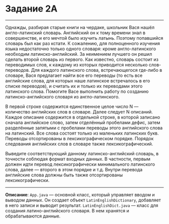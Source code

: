# Задание 2A
***
Однажды, разбирая старые книги на чердаке, школьник Вася нашёл англо-латинский словарь. Английский он к тому времени знал в совершенстве, и его мечтой было изучить латынь. Поэтому попавшийся словарь был как раз кстати. К сожалению, для полноценного изучения языка недостаточно только одного словаря: кроме англо-латинского необходим латинско-английский. За неимением лучшего он решил сделать второй словарь из первого. Как известно, словарь состоит из переводимых слов, к каждому из которых приводится несколько слов-переводов. Для каждого латинского слова, встречающегося где-либо в словаре, Вася предлагает найти все его переводы (то есть все английские слова, для которых наше латинское встречалось в его списке переводов), и считать их и только их переводами этого латинского слова.  Помогите Васе выполнить работу по созданию латинско-английского словаря из англо-латинского.

В первой строке содержится единственное целое число N — количество английских слов в словаре. Далее следует N описаний. Каждое описание содержится в отдельной строке, в которой записано сначала английское слово, затем отделённый пробелами дефис, затем разделённые запятыми с пробелами переводы этого английского слова на латинский. Все слова состоят только из маленьких латинских букв. Переводы отсортированы в лексикографическом порядке. Порядок следования английских слов в словаре также лексикографический.

Выведите соответствующий данному латинско-английский словарь, в точности соблюдая формат входных данных. В частности, первым должен идти перевод лексикографически минимального латинского слова, далее — второго в этом порядке и т.д. Внутри перевода английские слова должны быть также отсортированы лексикографически.
***
**Описание**: `App.java` — основной класс, который управляет вводом и выводом данных. Он создает объект `LatinEnglishDictionary`, добавляет в него записи и выводит результат.
`LatinEnglishDict.java` — класс для создания латино-английского словаря. В нем хранятся и обрабатываются данные.
